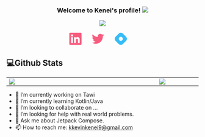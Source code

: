 <!--Intro-->
<h3 align="center">
 Welcome to Kenei's profile!
  <img src="https://media.giphy.com/media/hvRJCLFzcasrR4ia7z/giphy.gif" width="28">
</h3>

<!--Gif-->
<p align="center">
  <a href="https://github.com/DenverCoder1/readme-typing-svg"><img src="https://readme-typing-svg.herokuapp.com?lines=Hey+there%2C+I+am+Kenei;An+Android+Developer+based+in+Nairobi;I+am+an+open+source+fanatic;Hit+me+up%2C+I'd+love+to+work+with+you&font=Fira%20Code&center=true&width=480&height=45&color=36BCF7FF&vCenter=true&size=22"></a>
</p>

<!--Socials-->
<p align="center">
  <a href="https://www.linkedin.com/in/kevin-kenei/"><img width="32px" alt="LinkedIn" title="Let's connect on LinkedIn" src="https://github.com/Chemutaiselim/svg/blob/main/linkedin.svg"/></a>  &#8287;&#8287;&#8287;&#8287;&#8287;
 <a href="https://twitter.com/kevin_kenei"><img width="32px" alt="Twitter" title="Let's talk more on Twitter" src="https://github.com/Chemutaiselim/svg/blob/main/twitter.svg"/></a>
  &#8287;&#8287;&#8287;&#8287;&#8287;
  <a href="https://hashnode.com/@KKenei/"><img width="32px" alt="Kenei's Hashnode" title="Check out my blogs" src="https://github.com/Chemutaiselim/svg/blob/main/hashnode.svg"/></a>
  &#8287;&#8287;&#8287;&#8287;&#8287;
</p>

<!--Bio
-----------------------------------------------------------

I am Kibet, an Android Developer based in Nairobi Kenya. 
-->

## 💻Github Stats

 <table>
  <tr>
      <td><img width="380px" align="left" src="https://github-readme-stats.vercel.app/api?username=keneikevin&show_icons=true&count_private=true&include_all_commits&theme=tokyonight"/></td>
      <td><img width="400px" align="left" src="https://github-readme-stats.vercel.app/api/top-langs/?username=keneikevin&langs_count=8&layout=compact&theme=tokyonight"/></td>
  </tr>   
</table>

- 🔭 I’m currently working on Tawi
- 🌱 I’m currently learning Kotlin/Java
- 👯 I’m looking to collaborate on ...
- 🤔 I’m looking for help with real world problems.
- 💬 Ask me about Jetpack Compose.
- 📫 How to reach me: kkevinkenei9@gmail.com
